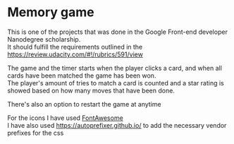 # Memory game
This is one of the projects that was done in the Google Front-end developer Nanodegree scholarship.  
It should fulfill the requirements outlined in the https://review.udacity.com/#!/rubrics/591/view

The game and the timer starts when the player clicks a card, and when all cards have been matched the game has been won.  
The player's amount of tries to match a card is counted and a star rating is showed based on how many moves that have been done.  

There's also an option to restart the game at anytime

For the icons I have used [FontAwesome](https://fontawesome.com/)  
I have also used https://autoprefixer.github.io/ to add the necessary vendor prefixes for the css
